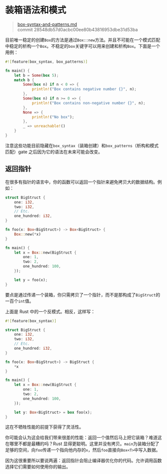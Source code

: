 # 装箱语法和模式

> [box-syntax-and-patterns.md](https://github.com/rust-lang/rust/blob/stable/src/doc/book/box-syntax-and-patterns.md)
> <br>
> commit 28548db57d0acbc00ee80b43816953dbe31d53ba

目前唯一稳定的创建`Box`的方法是通过`Box::new`方法。并且不可能在一个模式匹配中稳定的析构一个`Box`。不稳定的`box`关键字可以用来创建和析构`Box`。下面是一个用例：

```rust
#![feature(box_syntax, box_patterns)]

fn main() {
    let b = Some(box 5);
    match b {
        Some(box n) if n < 0 => {
            println!("Box contains negative number {}", n);
        },
        Some(box n) if n >= 0 => {
            println!("Box contains non-negative number {}", n);
        },
        None => {
            println!("No box");
        },
        _ => unreachable!()
    }
}
```

注意这些功能目前隐藏在`box_syntax`（装箱创建）和`box_patterns`（析构和模式匹配）gate 之后因为它的语法在未来可能会改变。

## 返回指针

在很多有指针的语言中，你的函数可以返回一个指针来避免拷贝大的数据结构。例如：

```rust
struct BigStruct {
    one: i32,
    two: i32,
    // Etc.
    one_hundred: i32,
}

fn foo(x: Box<BigStruct>) -> Box<BigStruct> {
    Box::new(*x)
}

fn main() {
    let x = Box::new(BigStruct {
        one: 1,
        two: 2,
        one_hundred: 100,
    });

    let y = foo(x);
}
```

要点是通过传递一个装箱，你只需拷贝了一个指针，而不是那构成了`BigStruct`的一百个`int`值。

上面是 Rust 中的一个反模式。相反，这样写：

```rust
#![feature(box_syntax)]

struct BigStruct {
    one: i32,
    two: i32,
    // Etc.
    one_hundred: i32,
}

fn foo(x: Box<BigStruct>) -> BigStruct {
    *x
}

fn main() {
    let x = Box::new(BigStruct {
        one: 1,
        two: 2,
        one_hundred: 100,
    });

    let y: Box<BigStruct> = box foo(x);
}
```

这在不牺牲性能的前提下获得了灵活性。

你可能会认为这会给我们带来很差的性能：返回一个值然后马上把它装箱？难道这在哪里不都是最糟的吗？Rust 显得更聪明。这里并没有拷贝。`main`为装箱分配了足够的空间，向`foo`传递一个指向他内存的`x`，然后`foo`直接向`Box<T>`中写入数据。

因为这很重要所以要说两遍：返回指针会阻止编译器优化你的代码。允许调用函数选择它们需要如何使用你的输出。
